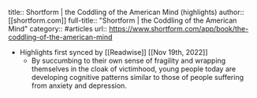 title:: Shortform | the Coddling of the American Mind (highlights)
author:: [[shortform.com]]
full-title:: "Shortform | the Coddling of the American Mind"
category:: #articles
url:: https://www.shortform.com/app/book/the-coddling-of-the-american-mind

- Highlights first synced by [[Readwise]] [[Nov 19th, 2022]]
	- By succumbing to their own sense of fragility and wrapping themselves in the cloak of victimhood, young people today are developing cognitive patterns similar to those of people suffering from anxiety and depression.